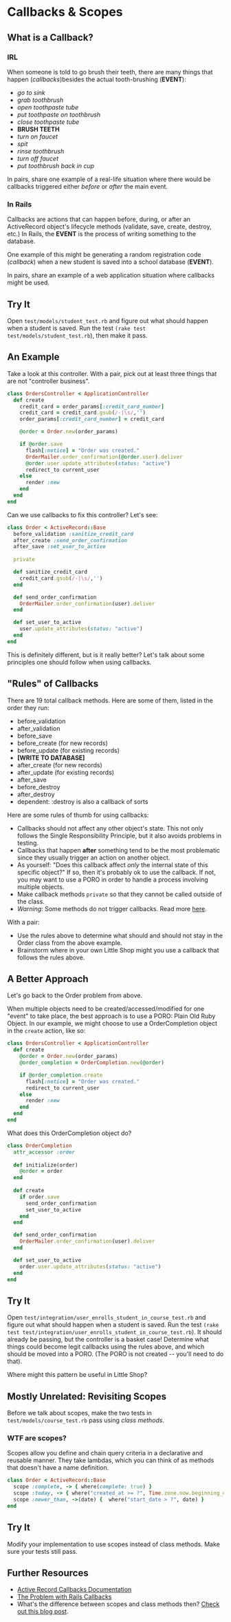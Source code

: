 # Callbacks & Scopes

## What is a Callback?

### IRL

When someone is told to go brush their teeth, there are many things that happen (_callbacks_)besides the actual tooth-brushing (**EVENT**):

* _go to sink_
* _grab toothbrush_
* _open toothpaste tube_
* _put toothpaste on toothbrush_
* _close toothpaste tube_
* **BRUSH TEETH**
* _turn on faucet_
* _spit_
* _rinse toothbrush_
* _turn off faucet_
* _put toothbrush back in cup_

In pairs, share one example of a real-life situation where there would be callbacks triggered either _before_ or _after_ the main event. 

### In Rails

Callbacks are actions that can happen before, during, or after an ActiveRecord object's lifecycle methods (validate, save, create, destroy, etc.) In Rails, the **EVENT** is the process of writing something to the database. 

One example of this might be generating a random registration code (_callback_) when a new student is saved into a school database (**EVENT**). 

In pairs, share an example of a web application situation where callbacks might be used. 

## Try It

Open `test/models/student_test.rb` and figure out what should happen when a student is saved. Run the test `(rake test test/models/student_test.rb`), then make it pass. 

## An Example

Take a look at this controller. With a pair, pick out at least three things that are not "controller business". 

```ruby
class OrdersController < ApplicationController
  def create
    credit_card = order_params[:credit_card_number]
    credit_card = credit_card.gsub(/-|\s/,'')
    order_params[:credit_card_number] = credit_card

    @order = Order.new(order_params)

    if @order.save
      flash[:notice] = "Order was created."
      OrderMailer.order_confirmation(@order.user).deliver
      @order.user.update_attributes(status: "active")
      redirect_to current_user
    else
      render :new
    end
  end
end
```

Can we use callbacks to fix this controller? Let's see: 

```ruby
class Order < ActiveRecord::Base
  before_validation :sanitize_credit_card
  after_create :send_order_confirmation
  after_save :set_user_to_active
  
  private

  def sanitize_credit_card
    credit_card.gsub(/-|\s/,'')
  end

  def send_order_confirmation
    OrderMailer.order_confirmation(user).deliver 
  end

  def set_user_to_active
    user.update_attributes(status: "active")
  end
end
```

This is definitely different, but is it really better? Let's talk about some principles one should follow when using callbacks. 

## "Rules" of Callbacks

There are 19 total callback methods. Here are some of them, listed in the order they run:

* before_validation
* after_validation
* before_save
* before_create (for new records)
* before_update (for existing records)
* **[WRITE TO DATABASE]**
* after_create (for new records)
* after_update (for existing records)
* after_save
* before_destroy
* after_destroy
* dependent: :destroy is also a callback of sorts

Here are some rules of thumb for using callbacks:

* Callbacks should not affect any other object's state. This not only follows the Single Responsibility Principle, but it also avoids problems in testing. 
* Callbacks that happen **after** something tend to be the most problematic since they usually trigger an action on another object. 
* As yourself: "Does this callback affect *only* the internal state of this specific object?" If so, then it's probably ok to use the callback. If not, you may want to use a PORO in order to handle a process involving multiple objects. 
* Make callback methods `private` so that they cannot be called outside of the class. 
* *Warning*: Some methods do not trigger callbacks. Read more [here](http://edgeguides.rubyonrails.org/active_record_callbacks.html#skipping-callbacks). 

With a pair:

* Use the rules above to determine what should and should not stay in the Order class from the above example. 
* Brainstorm where in your own Little Shop might you use a callback that follows the rules above.

## A Better Approach

Let's go back to the Order problem from above. 

When multiple objects need to be created/accessed/modified for one "event" to take place, the best approach is to use a PORO: Plain Old Ruby Object. In our example, we might choose to use a OrderCompletion object in the `create` action, like so:

```ruby
class OrdersController < ApplicationController
  def create
    @order = Order.new(order_params)
    @order_completion = OrderCompletion.new(@order)

    if @order_completion.create
      flash[:notice] = "Order was created."
      redirect_to current_user
    else
      render :new
    end
  end
end
```

What does this OrderCompletion object do? 

```ruby
class OrderCompletion
  attr_accessor :order
  
  def initialize(order)
    @order = order
  end
  
  def create
    if order.save
      send_order_confirmation
      set_user_to_active
    end
  end

  def send_order_confirmation
    OrderMailer.order_confirmation(user).deliver 
  end

  def set_user_to_active
    order.user.update_attributes(status: "active")
  end
end
```

## Try It

Open `test/integration/user_enrolls_student_in_course_test.rb` and figure out what should happen when a student is saved. Run the test `(rake test test/integration/user_enrolls_student_in_course_test.rb`). It should already be passing, but the controller is a basket case! Determine what things could become legit callbacks using the rules above, and which should be moved into a PORO. (The PORO is not created -- you'll need to do that). 

Where might this pattern be useful in Little Shop? 

## Mostly Unrelated: Revisiting Scopes

Before we talk about scopes, make the two tests in `test/models/course_test.rb` pass using *class methods*. 

### WTF are scopes? 

Scopes allow you define and chain query criteria in a declarative and reusable manner. They take lambdas, which you can think of as methods that doesn't have a name definition.

```ruby
class Order < ActiveRecord::Base
  scope :complete, -> { where(complete: true) }
  scope :today, -> { where("created_at >= ?", Time.zone.now.beginning_of_day) }
  scope :newer_than, ->(date) {  where("start_date > ?", date) }
end
```

## Try It

Modify your implementation to use scopes instead of class methods. Make sure your tests still pass. 

## Further Resources

* [Active Record Callbacks Documentation](http://guides.rubyonrails.org/active_record_callbacks.html)
* [The Problem with Rails Callbacks](http://samuelmullen.com/2013/05/the-problem-with-rails-callbacks/)
* What's the difference between scopes and class methods then? [Check out this blog post](http://blog.plataformatec.com.br/2013/02/active-record-scopes-vs-class-methods/). 
